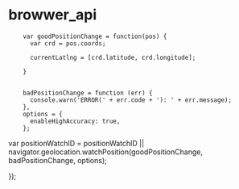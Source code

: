 browwer_api
===========



        var goodPositionChange = function(pos) {
          var crd = pos.coords;

          currentLatlng = [crd.latitude, crd.longitude];
          
        }
        
        
        badPositionChange = function (err) {
          console.warn('ERROR(' + err.code + '): ' + err.message);
        },
        options = {
          enableHighAccuracy: true,
        };
        
        
var positionWatchID = positionWatchID || navigator.geolocation.watchPosition(goodPositionChange, badPositionChange, options);
    
});


